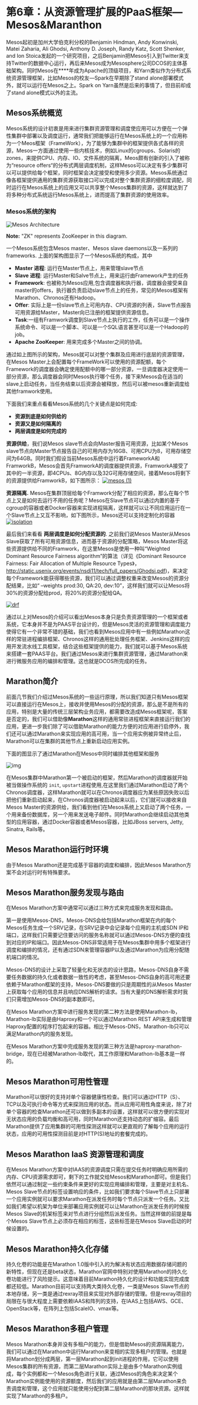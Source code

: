 # **第6章：从资源管理扩展的PaaS框架—Mesos&Maranthon**

Mesos起初是加州大学伯克利分校的Benjamin Hindman, Andy Konwinski, Matei Zaharia, Ali Ghodsi, Anthony D. Joseph, Randy Katz, Scott Shenker, and Ion Stoica发起的一个研究项目，之后Benjamin把Mesos引入到Twitter来支持Twitter的数据中心运行，再后来Mesos成为Mesosphere公司DCOS的主体基础架构。同时Mesos在****年成为Apache的顶级项目，和Yarn类似作为分布式系统资源管理框架，比如Mesos的校友—Spark在早期除了stand alone部署模式外，就可以运行在Mesos之上。Spark on Yarn虽然是后来的事情了，但目前却成了stand alone模式以外的主流。

## Mesos系统概览

Mesos系统的设计初衷是用来进行集群资源管理和调度使应用可以方便在一个弹性集群中部署以及调度运行，通常我们把能够运行在Mesos系统上的一个应用称为一个Meos框架（FrameWork），为了能够为集群中的框架提供各式各样的资源，Mesos一方面通过使用一些内核技术，例如Linux的cgroups、Solaris的zones，来提供CPU、内存、IO、文件系统的隔离，Meos颇有创新的引入了被称为“resource offers“的分布式两层调度机制，这样Mesos可以决定有多少集群可以可以提供给每个框架，同时框架会决定接受和使用多少资源。Mesos系统通过像各框架提供通用的集群资源获取接口可以完成对整个集群资源的细粒度调配，同时运行在Mesos系统上的应用又可以共享整个Mesos集群的资源，这样就达到了将多种分布式系统运行Mesos系统上，进而提高了集群资源的使用效率。

### Mesos系统的架构

![Mesos Architecture](https://assets.digitalocean.com/articles/mesosphere/mesos_architecture.png)

**Note:** "ZK" represents ZooKeeper in this diagram.

一个Mesos系统包含Mesos master、Mesos slave daemons以及一系列的frameworks. 上面的架构图显示了一个Mesos系统的构成，其中

- **Master 进程**: 运行在Master节点上，用来管理slave节点
- **Slave 进程**: 运行Master和Salve节点上，用来运行由Framework产生的任务
- **Framework**: 也被称为Mesos应用,包含调度器和执行器，调度器会接受来自master的offers，执行器负责启动slave节点上的任务，常见的Mesos框架有Marathon、Chronos还有Hadoop。
- **Offer**: 实际上是一份slave节点上可用内存、CPU资源的列表，Slave节点报告可用资源给Master，Master向已注册的框架提供资源信息。
- **Task**:一组有Framwork调度到Slave节点上执行的工作，任务可以是一个操作系统命令、可以是一个脚本、可以是一个SQL语言甚至可以是一个Hadoop的job。
- **Apache ZooKeeper**: 用来完成多个Master之间的协调。

通过如上图所示的架构，Mesos就可以对整个集群及应用进行底层的资源管理，在Mesos Master上会配置每个FrameWork可以使用的资源配额，每个Framework的调度器会确定使用配额中的哪一部分资源，一旦调度器决定使用一部分资源，那么调度器会同时Mesos执行哪个任务，接下来Mesos会在适当的slave上启动任务，当任务结束以后资源会被释放，然后可以被mesos重新调度给其他framwork使用。

下面我们来重点看看Mesos系统的几个关键点是如何完成:

- **资源到底是如何供给的**
- **资源又是如何隔离的**
- **两层调度是如何完成的**

**资源供给**，我们说Mesos slave节点会向Master报告可用资源，比如某个Mesos slave节点向Master节点报告自己的可用内存为16GB、可用CPU为8，可用存储空间为64GB。同时我们假设当前Mesos系统中运行着FrameworkA和FramworkB，Mesos会首先FramworkA的调度器提供资源，FramworkA接受了其中的一半资源，即4CPUs、8G内存以及32G可用存储空间，接着Mesos将剩下的资源提供给FramworkB，如下图所示：
[![mesos (1)](http://eugenedvorkin.com/wp-content/uploads/2015/07/mesos-1.png)](http://eugenedvorkin.com/wp-content/uploads/2015/07/mesos-1.png)

**资源隔离.** Mesos在集群顶层给每个Framwork分配了相应的资源，那么在每个节点上又是如何去运行不用的任务呢？Mesos在Slave节点可以通过内置的基于cgroup的容器或者Docker容器来实现进程隔离，这样就可以让不同应用运行在一个Slave节点上又互不影响，如下图所示，Mesos还可以支持定制化的容器
[![isolation](http://eugenedvorkin.com/wp-content/uploads/2015/07/isolation.png)](http://eugenedvorkin.com/wp-content/uploads/2015/07/isolation.png)

最后我们来看看 **两层调度是如何分配资源的**. 之前我们说Mesos Master从Mesos Slave获取了所有可用资源信息，进而基于资源的分配策略，Mesos Master将这些资源提供给不同的Framwork，在这里Mesos是使用一种叫“Weighted Dominant Resource Fairness algorithm”的算法（详见《Dominant Resource Fairness: Fair Allocation of Multiple Resource Types》，http://static.usenix.org/events/nsdi11/tech/full_papers/Ghodsi.pdf)，来决定每个Framework能获得哪些资源，我们可以通过调整权重来改变Mesos的资源分配结果，比如“ –weights prod:30, QA:20, dev:10”，这样我们就可以让Mesos将30%的资源分配给prod，将20%的资源分配给QA。

[![drf](http://eugenedvorkin.com/wp-content/uploads/2015/07/drf.png)](http://eugenedvorkin.com/wp-content/uploads/2015/07/drf.png)



通过以上对Mesos的介绍可以看出Mesos本身只是负责资源管理的一个框架或者系统，它本身并不是为PAAS平台设计的，但是Mesos灵活的资源管理和调度能力使得它有一个非常不错的基础，我们也看到Mesos应用中有一些例如Marathon这样的常驻进程编排框架、Chronos这样的通用批处理任务框架、Jenkins这样的应用开发流水线工具框架，结合这些框架提供的能力，我们就可以基于Mesos系统来搭建一套PAAS平台。我们通过Mesos来进行集群资源管理，通过Marathon来进行微服务应用的编排和管理。这也就是DCOS所完成的任务。

## Marathon简介

前面几节我们介绍过Mesos系统的一些运行原理，所以我们知道只有Mesos框架可以直接运行在Mesos上，接收并使用Mesos的分配的资源，那么是不是所有的应用，特别是大量的传统三层架构业务应用，都需要改造成Mesos框架呢，答案是否定的，我们可以借助像**Marathon**这样的通用常驻进程框架来直接运行我们的应用，更进一步我们除了可以借助Marathon的能力方便的对应用进行启停外，我们还可以通过Marathon来实现应用的高可用，当一个应用实例被异常终止后，Marathon可以在集群的其他节点上重新启动应用实例。

下面的图显示了通过Marathon在Mesos中同时编排其他框架和服务

![img](https://mesosphere.github.io/marathon/img/architecture.png)

在Mesos集群中Marathon第一个被启动的框架，然后Marathon的调度器就开始被当做操作系统的 `init`, `upstart`进程使用,在这里我们通过Marathon启动了两个Chronos调度器，这样Marathon就可以在Chronos调度器应为某些原因失败以后把他们重新启动起来，在Chronos调度器被启动起来以后，它们就可以接收来自Mesos Master的资源供给，我们看到他们在Mesos系统上又启动了两个任务，一个用来备份数据库，另一个用来发送电子邮件。同时Marathon会继续启动其他类型的应用容器，通过Docker容器或者Mesos容器，比如JBoss servers, Jetty, Sinatra, Rails等。

## **Mesos Marathon运行时环境**

由于Mesos Marathon还是完成基于容器的调度和编排，因此Mesos Marathon方案不会对运行时有特殊要求。

## **Mesos Marathon服务发现与路由**

在Mesos Marathon方案中通常可以通过三种方式来完成服务发现和路由。

第一是使用Mesos-DNS，Mesos-DNS会给包括Marathon框架在内的每个Mesos任务生成一个SRV记录，在SRV记录中会记录每个应用的主机或SDN IP和端口，这样我们只需要记住要访问的服务名称就可以通过Mesos-DNS方便的查找到对应的IP和端口。因此Mesos-DNS非常适用于在Mesos集群中用多个框架进行调度和编排的情况，还有通过SDN来管理容器IP以及通过Marathon为应用分配随机端口的情况。

Mesos-DNS的设计上采取了轻量化和无状态的设计思路，Mesos-DNS自身不需要任务数据的持久化或者数据一致性的考虑，甚至Mesos-DNS自身的高可用还要依赖于Marathon框架的支持，Mesos-DNS要做的只是周期性的从Mesos Master上获取每个应用的信息并且响应DNS解析的请求。当有大量的DNS解析需求时我们只需增加Mesos-DNS的副本数即可。

在Mesos Marathon方案中进行服务发现的第二种方法是使用Marathon-lb，Marathon-lb实际是由Haproxy和一个可以通过Marathon REST API来生成和管理Haproxy配置的程序打包起来的容器。相比于Mesos-DNS，Marathon-lb只可以满足Marathon内的服务发现。

在Mesos Marathon方案中完成服务发现的第三种方法是haproxy-marathon-bridge，现在已经被Marathon-lb取代，其工作原理和Marathon-lb基本是一样的。

## **Mesos Marathon可用性管理**

Marathon可以很好的支持对单个容器健康性检查。我们可以通过HTTP（S）、TCP以及可执行命令等方式来探测应用的状态。而从应用可用性角度来说，除了对单个容器的检查Marathon还可以做到多副本的设置，这样就可以很方便的实现对无状态应用的负载均衡和高可用，同时Marathon还支持动态的扩缩容。最后Marathon提供了应用集群的可用性探测这样就可以更直观的了解每个应用的运行状态，应用的可用性探测目前是对HTTP(S)地址的套餐完成的。                                                                                                                                                                                                                                                                                                                                                                                                                                                                                                                                                                                                                                                                                                                                                                                                                                                              

## **Mesos Marathon IaaS** **资源管理和调度**

在Mesos Marathon方案中对IAAS的资源调度只需在提交任务时明确应用所需的内存、CPU资源需求即可，剩下的工作就交给Mesos和Marathon即可。但是我们依然可以通过制定一些约束条件来更好的实现应用编排和管理，主要是对主机名、Mesos Slave节点的标签设置响应的条件，比如我们要求每个Slave节点上只部署一个应用实例就可以要求Marathon在派发任务时每个节点只派发一个任务。又比如我们希望以机架为单位来部署应用实例就可以让Marathon在派发任务的时候按Mesos Slave的机架标签来对节点进行分组然后派发任务。当然这样做的前提是每个Mesos Slave节点上必须存在相应的标签，这些标签是在Mesos Slave启动的时候设置的。

## **Mesos Marathon持久化存储**

持久化卷的功能是在Marathon 1.0版中引入的为解决有状态应用数据存储问题的新特性，但现在还是beta状态，Marathon官网中特别对使用Marathon的持久化卷功能进行了风险提示。这意味着目前Marathon持久化的设计和功能实现完成度都还较低。Marathon目前可以支持两大类持久化卷，一类是Mesos Slave节点的本地存储，另一类是通过rexray项目来实现对外部存储的管理。但是rexray项目的局限在与很大程度上需要依赖IAAS和阵列的支持，在IAAS上包括AWS、GCE、OpenStack等，在阵列上包括ScaleIO、vmax等。

## **Mesos Marathon多租户管理**

Mesos Marathon本身并没有多租户的能力，但是借助Mesos的资源隔离能力，我们可以通过在Marathon中运行Marathon来变相的实现多租户的管理。也就是将Marathon划分成两层，第一层Marathon起到init进程的作用，它可以使用Mesos集群的所有资源，而第二层Marathon实际上是由多个Marathon实例组成，每个实例都和一个Mesos角色进行关联，通过Mesos的角色来决定某个Marathon实例能使用的资源额度，然后我们的应用就是由第二层Marathon来负责调度和管理，这个应用就只能使用分配到第二层Marathon的那块资源。这样就实现了Marathon的多租户。